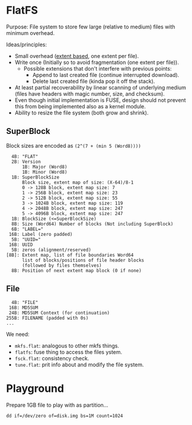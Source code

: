 # FlatFS

Purpose: File system to store few large (relative to medium) files with minimum
overhead.

Ideas/principles:

* Small overhead ([extent based](https://en.wikipedia.org/wiki/Extent_\(file_systems\)), one extent per file).
* Write once (Initially so to avoid fragmentation (one extent per file)).
    * Possible extensions that don't interfere with previous points:
        * Append to last created file (continue interrupted download).
        * Delete last created file (kinda pop it off the stack).
* At least partial recoverability by linear scanning of underlying medium (files have headers with magic number, size, and checksum).
* Even though initial implementation is FUSE, design should
  not prevent this from being implemented also as a kernel module.
* Ability to resize the file system (both grow and shrink).

## SuperBlock

Block sizes are encoded as `(2^(7 + (min 5 (Word8))))`
```
  4B: "FLAT"
  2B: Version
      1B: Major (Word8)
      1B: Minor (Word8)
  1B: SuperBlockSize
      Block size, extent map of size: (X-64)/8-1
      0 -> 128B block, extent map size: 7
      1 -> 256B block, extent map size: 23
      2 -> 512B block, extent map size: 55
      3 -> 1024B block, extent map size: 119
      4 -> 2048B block, extent map size: 247
      5 -> 4096B block, extent map size: 247
  1B: BlockSize (<=SuperBlockSize)
  8B: Size (Word64) Number of blocks (Not including SuperBlock)
  6B: "LABEL="
 16B: Label (zero padded)
  5B: "UUID="
 16B: UUID
  5B: zeros (alignment/reserved)
[8B]: Extent map, list of file boundaries Word64
      list of blocks/positions of file header blocks
      (followed by files themselves)
  8B: Position of next extent map block (0 if none)
```


## File

```
  4B: "FILE"
 16B: MD5SUM
 24B: MD5SUM Context (for continuation)
255B: FILENAME (padded with 0s)
...
```

We need:
* `mkfs.flat`: analogous to other mkfs things.
* `flatfs`: fuse thing to access the files ystem.
* `fsck.flat`: consistency check.
* `tune.flat`: prit info about and modify the file system.

# Playground

Prepare 1GB file to play with as partition...
```
dd if=/dev/zero of=disk.img bs=1M count=1024
```
